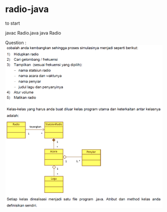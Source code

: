 # radio-java

to start

javac Radio.java
java Radio

Question :
![alt text](https://github.com/rizaladityoo/radio-java/blob/master/soal.png)
